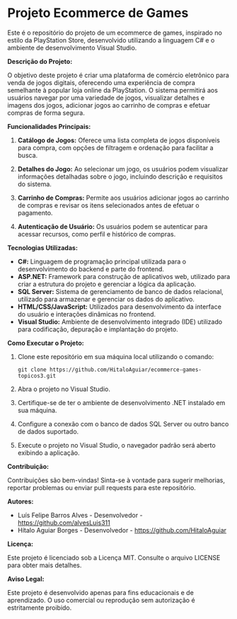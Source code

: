 # **Projeto Ecommerce de Games**

Este é o repositório do projeto de um ecommerce de games, inspirado no estilo da PlayStation Store, desenvolvido utilizando a linguagem C# e o ambiente de desenvolvimento Visual Studio.

**Descrição do Projeto:**

O objetivo deste projeto é criar uma plataforma de comércio eletrônico para venda de jogos digitais, oferecendo uma experiência de compra semelhante à popular loja online da PlayStation. O sistema permitirá aos usuários navegar por uma variedade de jogos, visualizar detalhes e imagens dos jogos, adicionar jogos ao carrinho de compras e efetuar compras de forma segura.

**Funcionalidades Principais:**

1. **Catálogo de Jogos:** Oferece uma lista completa de jogos disponíveis para compra, com opções de filtragem e ordenação para facilitar a busca.

2. **Detalhes do Jogo:** Ao selecionar um jogo, os usuários podem visualizar informações detalhadas sobre o jogo, incluindo descrição e requisitos do sistema.

3. **Carrinho de Compras:** Permite aos usuários adicionar jogos ao carrinho de compras e revisar os itens selecionados antes de efetuar o pagamento.

4. **Autenticação de Usuário:** Os usuários podem se autenticar para acessar recursos, como perfil e histórico de compras.

**Tecnologias Utilizadas:**

- **C#:** Linguagem de programação principal utilizada para o desenvolvimento do backend e parte do frontend.
- **ASP.NET:** Framework para construção de aplicativos web, utilizado para criar a estrutura do projeto e gerenciar a lógica da aplicação.
- **SQL Server:** Sistema de gerenciamento de banco de dados relacional, utilizado para armazenar e gerenciar os dados do aplicativo.
- **HTML/CSS/JavaScript:** Utilizados para desenvolvimento da interface do usuário e interações dinâmicas no frontend.
- **Visual Studio:** Ambiente de desenvolvimento integrado (IDE) utilizado para codificação, depuração e implantação do projeto.

**Como Executar o Projeto:**

1. Clone este repositório em sua máquina local utilizando o comando:

   ```
   git clone https://github.com/HitaloAguiar/ecommerce-games-topicos3.git
   ```

2. Abra o projeto no Visual Studio.

3. Certifique-se de ter o ambiente de desenvolvimento .NET instalado em sua máquina.

4. Configure a conexão com o banco de dados SQL Server ou outro banco de dados suportado.

5. Execute o projeto no Visual Studio, o navegador padrão será aberto exibindo a aplicação.

**Contribuição:**

Contribuições são bem-vindas! Sinta-se à vontade para sugerir melhorias, reportar problemas ou enviar pull requests para este repositório.

**Autores:**

- Luís Felipe Barros Alves - Desenvolvedor - https://github.com/alvesLuis311
- Hítalo Aguiar Borges - Desenvolvedor - https://github.com/HitaloAguiar

**Licença:**

Este projeto é licenciado sob a Licença MIT. Consulte o arquivo LICENSE para obter mais detalhes.

**Aviso Legal:**

Este projeto é desenvolvido apenas para fins educacionais e de aprendizado. O uso comercial ou reprodução sem autorização é estritamente proibido.
